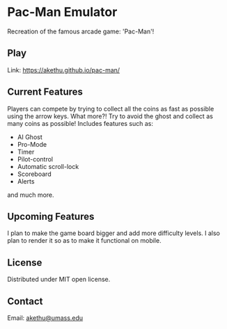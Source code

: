 # Pac-Man Emulator

Recreation of the famous arcade game: 'Pac-Man'!

## Play

Link: https://akethu.github.io/pac-man/

## Current Features

Players can compete by trying to collect all the coins as fast as possible using the arrow keys. What more?! Try to avoid the ghost and collect as many coins as possible! Includes features such as:

- AI Ghost
- Pro-Mode
- Timer 
- Pilot-control
- Automatic scroll-lock 
- Scoreboard 
- Alerts

and much more.

## Upcoming Features

I plan to make the game board bigger and add more difficulty levels. I also plan to render it so as to make it functional on mobile.

## License

Distributed under MIT open license.

## Contact

Email: akethu@umass.edu

